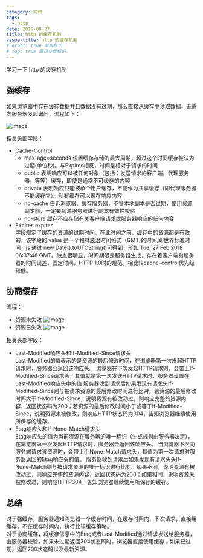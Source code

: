 ```yaml
---
category: 网络
tags:
  - http
date: 2019-08-27
title: http 的缓存机制 
vssue-title: http 的缓存机制
# draft: true 草稿标识
# top: true 置顶文章标识
---
```


学习一下 http 的缓存机制

<!-- more -->

## 强缓存

如果浏览器中存在缓存数据并且数据没有过期，那么直接从缓存中读取数据，无需向服务器发起询问，流程如下：  

![image](https://user-images.githubusercontent.com/15780058/63748017-1491c000-c8db-11e9-85e6-20a99f290afb.png)

相关头部字段：
- Cache-Control
  - max-age=seconds 设置缓存存储的最大周期，超过这个时间缓存被认为过期(单位秒)。与Expires相反，时间是相对于请求的时间
  - public    表明响应可以被任何对象（包括：发送请求的客户端，代理服务器，等等）缓存，即使是通常不可缓存的内容
  - private    表明响应只能被单个用户缓存，不能作为共享缓存（即代理服务器不能缓存它）。私有缓存可以缓存响应内容
  - no-cache    告诉浏览器、缓存服务器，不管本地副本是否过期，使用资源副本前，一定要到源服务器进行副本有效性校验
  - no-store    缓存不应存储有关客户端请求或服务器响应的任何内容
- Expires expires  
字段规定了缓存的资源的过期时间，在此时间之前，缓存中的资源都是有效的，该字段的 value 是一个格林威治时间格式（GMT)的时间,即世界标准时间，js 通过 new Date().toUTCString()可得到，形如 Tue, 27 Feb 2018 06:37:48 GMT。缺点很明显，时间期限是服务器生成，存在着客户端和服务器的时间误差，固定时间，HTTP 1.0时的规范。相比较cache-control优先级较低。

## 协商缓存

流程：
- 资源未失效
![image](https://user-images.githubusercontent.com/15780058/63747932-e2805e00-c8da-11e9-90bb-9d368756e78e.png)
- 资源已失效
![image](https://user-images.githubusercontent.com/15780058/63747946-e9a76c00-c8da-11e9-9031-647c2c2dda30.png)

相关头部字段：  
- Last-Modified响应头和If-Modified-Since请求头  
        Last-Modified的值表示的是资源的最后修改时间，在浏览器第一次发起HTTP请求时，服务器会返回该响应头。
        浏览器在下次发起HTTP请求时，会带上If-Modified-Since请求头，其值就是第一次发送HTTP请求时，服务器设置在Last-Modified响应头中的值
        服务器收到请求后如果发现有请求头If-Modified-Since则与被请求资源的最后修改时间进行比对。若资源的最后修改时间大于If-Modified-Since，说明资源有被改动过，则响应完整的资源内容，返回状态码为200；若资源的最后修改时间小于或等于If-Modified-Since，说明资源未被修改，则响应HTTP状态码为304，告知浏览器继续使用所保存的缓存。
- Etag响应头和If-None-Match请求头  
        Etag响应头的值为当前资源在服务器的唯一标识（生成规则由服务器决定），在浏览器第一次发起HTTP请求时，服务器会返回该响应头。
        当浏览器下次向服务端请求该资源时，会带上If-None-Match请求头，其值为第一次请求时服务器返回的Etag响应头的值。
        服务器收到请求后如果发现有请求头头If-None-Match则与被请求资源的唯一标识进行比对。如果不同，说明资源有被改动过，则响应完整的资源内容，返回状态码为200；如果相同，说明资源未被修改过，则响应HTTP304，告知浏览器继续使用所保存的缓存。

## 总结

对于强缓存，服务器通知浏览器一个缓存时间，在缓存时间内，下次请求，直接用缓存，不在缓存时间内，执行比较缓存策略。  
对于协商缓存，将缓存信息中的Etag或者Last-Modified通过请求发送给服务器，由服务器校验，如果未过期返回304状态码时，浏览器直接使用缓存；如果已过期，返回200状态码以及最新资源。